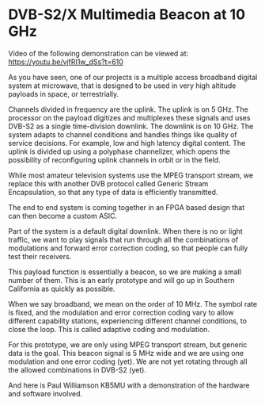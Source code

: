 # DVB-S2/X Multimedia Beacon at 10 GHz

Video of the following demonstration can be viewed at: https://youtu.be/vjfRI1w_dSs?t=610

As you have seen, one of our projects is a multiple access broadband digital system at microwave, that is designed to be used in very high altitude payloads in space, or terrestrially.

Channels divided in frequency are the uplink. The uplink is on 5 GHz. The processor on the payload digitizes and multiplexes these signals and uses DVB-S2 as a single time-division downlink. The downlink is on 10 GHz. The system adapts to channel conditions and handles things like quality of service decisions. For example, low and high latency digital content. The uplink is divided up using a polyphase channelizer, which opens the possibility of reconfiguring uplink channels in orbit or in the field.

While most amateur television systems use the MPEG transport stream, we replace this with another DVB protocol called Generic Stream Encapsulation, so that any type of data is efficiently transmitted.

The end to end system is coming together in an FPGA based design that can then become a custom ASIC.

Part of the system is a default digital downlink. When there is no or light traffic, we want to play signals that run through all the combinations of modulations and forward error correction coding, so that people can fully test their receivers.

This payload function is essentially a beacon, so we are making a small number of them. This is an early prototype and will go up in Southern California as quickly as possible.

When we say broadband, we mean on the order of 10 MHz. The symbol rate is fixed, and the modulation and error correction coding vary to allow different capability stations, experiencing different channel conditions, to close the loop. This is called adaptive coding and modulation.

For this prototype, we are only using MPEG transport stream, but generic data is the goal. This beacon signal is 5 MHz wide and we are using one modulation and one error coding (yet). We are not yet rotating through all the allowed combinations in DVB-S2 (yet).

And here is Paul Williamson KB5MU with a demonstration of the hardware and software involved.






